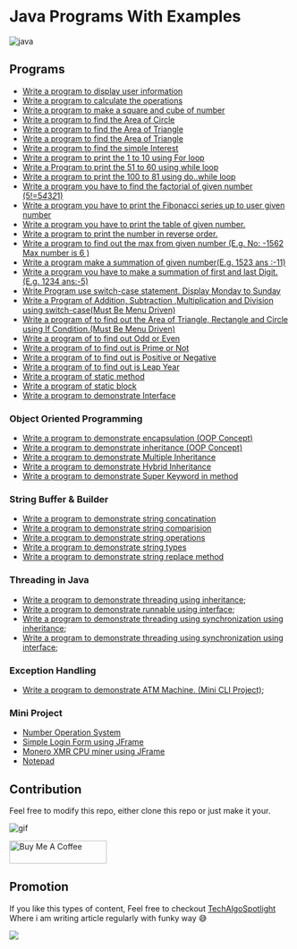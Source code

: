 # Java Programs With Examples

![java](https://i.giphy.com/media/v1.Y2lkPTc5MGI3NjExcGRzcTl1bnljYTF6N2liOXAxbHA2dnE4MDk1bHZqM3Q3dWc5dDdrbyZlcD12MV9pbnRlcm5hbF9naWZfYnlfaWQmY3Q9Zw/250Jtoi8LlvIk/giphy.gif)

## Programs

- [Write a program to display user information](/src/module1/PrintValue.java)
- [Write a program to calculate the operations](/src/module1/Operations.java)
- [Write a program to make a square and cube of number](/src/module1/SquareCube.java)
- [Write a program to find the Area of Circle](/src/module1/AreaOfCircle.java)
- [Write a program to find the Area of Triangle](/src/module1/AreaOfTriangle.java)
- [Write a program to find the Area of Triangle](/src/module1/AreaOfTriangle.java)
- [Write a program to find the simple Interest](/src/module1/InterestCalculate.java)
- [Write a program to print the 1 to 10 using For loop](/src/module1/Forloop.java)
- [Write a Program to print the 51 to 60 using while loop](/src/module1/Whileloop.java)
- [Write a program to print the 100 to 81 using do..while loop](/src/module1/Do_whileloop.java)
- [Write a program you have to find the factorial of given number (5!=5*4*3*2*1)](/src/module1/Factorial.java)
- [Write a program you have to print the Fibonacci series up to user given number](/src/module1/Fibonacci.java)
- [Write a program you have to print the table of given number.](/src/module1/PrintTable.java)
- [Write a program to print the number in reverse order.](/src/module1/ReverseNumber.java)
- [Write a program to find out the max from given number (E.g. No: -1562 Max number is 6 )](/src/module1/MaxDigit.java)
- [Write a program make a summation of given number(E.g. 1523 ans :-11)](/src/module1/SummationNumber.java)
- [Write a program you have to make a summation of first and last Digit. (E.g. 1234 ans:-5)](/src/module1/SummationFirstLastNum.java)
- [Write Program use switch-case statement. Display Monday to Sunday](/src/module1/DisplayDaysOfWeek.java)
- [Write a Program of Addition, Subtraction ,Multiplication and Division using switch-case(Must Be Menu Driven)](/src/module1/Calculator.java)
- [Write a program of to find out the Area of Triangle, Rectangle and Circle using If Condition.(Must Be Menu Driven)](/src/module1/Area.java)
- [Write a program of to find out Odd or Even](/src/module1/OddEven.java)
- [Write a program of to find out is Prime or Not](/src/module1/isPrime.java)
- [Write a program of to find out is Positive or Negative](/src/module1/isPositive.java)
- [Write a program of to find out is Leap Year](/src/module1/LeapYear.java)
- [Write a program of static method](/src/module1/StaticMethod.java)
- [Write a program of static block](/src/module1/StaticBlock.java)
- [Write a program to demonstrate Interface](/src/module1/Interface.java)

### Object Oriented Programming 

- [Write a program to demonstrate encapsulation (OOP Concept)](/src/encapsulation/Main.java)
- [Write a program to demonstrate inheritance (OOP Concept)](/src/inheritence/Main.java)
- [Write a program to demonstrate Multiple Inheritance](/src/inheritence/MultipleInheritence.java)
- [Write a program to demonstrate Hybrid Inheritance](/src/inheritence/HybridInheritence.java)
- [Write a program to demonstrate Super Keyword in method](/src/inheritence/SuperKeywordEx.java)

### String Buffer & Builder

- [Write a program to demonstrate string concatination](/src/string_buffer_builder/StringConcatination.java)
- [Write a program to demonstrate string comparision](/src/string_buffer_builder/StringEquals.java)
- [Write a program to demonstrate string operations](/src/string_buffer_builder/StringOperations.java)
- [Write a program to demonstrate string types](/src/string_buffer_builder/TypeOfStrings.java)
- [Write a program to demonstrate string replace method](/src/string_buffer_builder/StringReplace.java)

### Threading in Java
- [Write a program to demonstrate threading using inheritance](/src/threads/ThreadUsingInheritense.java);
- [Write a program to demonstrate runnable using interface](/src/threads/RunnableUsingInterface.java);
- [Write a program to demonstrate threading using synchronization using inheritance](/src/threads/SyncMethodExample1.java);
- [Write a program to demonstrate threading using synchronization using interface](/src/threads/SyncMethodExample2.java);

### Exception Handling

- [Write a program to demonstrate ATM Machine. (Mini CLI Project)](/src/execption/ATMMachine.java);

### Mini Project

- [Number Operation System](/src/extra/NumberOperationsSystem.java)
- [Simple Login Form using JFrame](/src/jframe/StudentRegistrationForm.java)
- [Monero XMR CPU miner using JFrame](https://github.com/imkrunalkanojiya/Monero-miner-gui)
- [Notepad](https://github.com/imkrunalkanojiya/notepad-jframe)

## Contribution

Feel free to modify this repo, either clone this repo or just make it your.

![gif](https://media.giphy.com/media/gTURHJs4e2Ies/giphy.gif)

<a href="https://www.buymeacoffee.com/krunalkanojiya" target="_blank"><img src="https://cdn.buymeacoffee.com/buttons/default-orange.png" alt="Buy Me A Coffee" height="41" width="174"></a>

## Promotion

If you like this types of content, Feel free to checkout [TechAlgoSpotlight](https://techalgospotlight.com) Where i am writing article regularly with funky way 😅

[![](https://visitcount.itsvg.in/api?id=imkrunalkanojiya&icon=0&color=0)](https://visitcount.itsvg.in)




